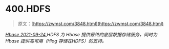 <!--yml
category: 未分类
date: 0001-01-01 00:00:00
--->

# 400.HDFS

> 原文：[https://zwmst.com/3848.html](https://zwmst.com/3848.html)

   [ *Hbase* ](https://zwmst.com/hbase)*[ <time datetime="2021-09-24T10:51:16+08:00"> 2021-09-24 </time> ](https://zwmst.com/3848.html)  HDFS 为 Hbase 提供最终的底层数据存储服务，同时为 Hbase 提供高可用（Hlog 存储在HDFS）的支持。*